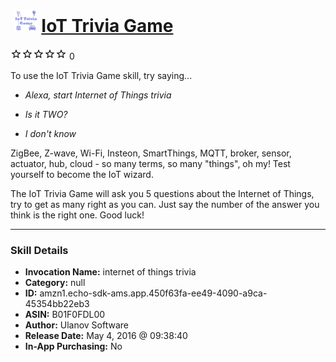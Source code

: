 # &nbsp;<img src="skill_icon" alt="IoT Trivia Game icon" width="36"> [IoT Trivia Game](http://alexa.amazon.com/#skills/amzn1.echo-sdk-ams.app.450f63fa-ee49-4090-a9ca-45354bb22eb3)
![0 stars](../../images/ic_star_border_black_18dp_1x.png)![0 stars](../../images/ic_star_border_black_18dp_1x.png)![0 stars](../../images/ic_star_border_black_18dp_1x.png)![0 stars](../../images/ic_star_border_black_18dp_1x.png)![0 stars](../../images/ic_star_border_black_18dp_1x.png) 0

To use the IoT Trivia Game skill, try saying...

* *Alexa, start Internet of Things trivia*

* *Is it TWO?*

* *I don't know*

ZigBee, Z-wave, Wi-Fi, Insteon, SmartThings, MQTT, broker, sensor, actuator, hub, cloud - so many terms, so many "things", oh my! Test yourself to become the IoT wizard.

The IoT Trivia Game will ask you 5 questions about the Internet of Things, try to get as many right as you can. Just say the number of the answer you think is the right one. Good luck!

***

### Skill Details

* **Invocation Name:** internet of things trivia
* **Category:** null
* **ID:** amzn1.echo-sdk-ams.app.450f63fa-ee49-4090-a9ca-45354bb22eb3
* **ASIN:** B01F0FDL00
* **Author:** Ulanov Software
* **Release Date:** May 4, 2016 @ 09:38:40
* **In-App Purchasing:** No
